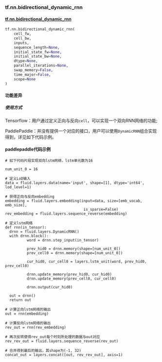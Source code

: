 ### tf.nn.bidirectional_dynamic_rnn


#### [tf.nn.bidirectional_dynamic_rnn](https://www.tensorflow.org/api_docs/python/tf/nn/bidirectional_dynamic_rnn)

```python
tf.nn.bidirectional_dynamic_rnn(
    cell_fw,
    cell_bw,
    inputs,
    sequence_length=None,
    initial_state_fw=None,
    initial_state_bw=None,
    dtype=None,
    parallel_iterations=None,
    swap_memory=False,
    time_major=False,
    scope=None
)
```

#### 功能差异

##### 使用方式
Tensorflow：用户通过定义正向与反向`cell`，可以实现一个双向RNN网络的功能;  

PaddlePaddle：并没有提供一个对应的接口，用户可以使用`DynamicRNN`组合实现得到，详见如下代码示例。

#### paddlepaddle代码示例
```
# 如下代码片段实现双向lstm网络，lstm单元数为16

num_unit_0 = 16

# 定义LoD输入
data = fluid.layers.data(name='input', shape=[1], dtype='int64', lod_level=1)

# 获得正向与反向embedding
embedding = fluid.layers.embedding(input=data, size=[emb_vocab, emb_size],
                                    is_sparse=False)
rev_embedding = fluid.layers.sequence_reverse(embedding)

# 定义lstm网络
def rnn(in_tensor):
  drnn = fluid.layers.DynamicRNN()
  with drnn.block():
          word = drnn.step_input(in_tensor) 
  
          prev_hid0 = drnn.memory(shape=[num_unit_0])
          prev_cell0 = drnn.memory(shape=[num_unit_0])
  
          cur_hid0, cur_cell0 = layers.lstm_unit(word, prev_hid0, prev_cell0)
  
          drnn.update_memory(prev_hid0, cur_hid0)  
          drnn.update_memory(prev_cell0, cur_cell0)  
          
          drnn.output(cur_hid0)

  out = drnn()
  return out

# 计算正向lstm网络的输出
out = rnn(embedding) 

# 计算反向lstm网络的输出
rev_out = rnn(rev_embedding) 

# 再次反转使得rev_out每个时刻所处理的数据与out对应
rev_rev_out = fluid.layers.sequence_reverse(rev_out)

# 合并得到最后的输出，其shape为(-1, 32)
concat_out = layers.concat([out, rev_rev_out], axis=1)                                               

```